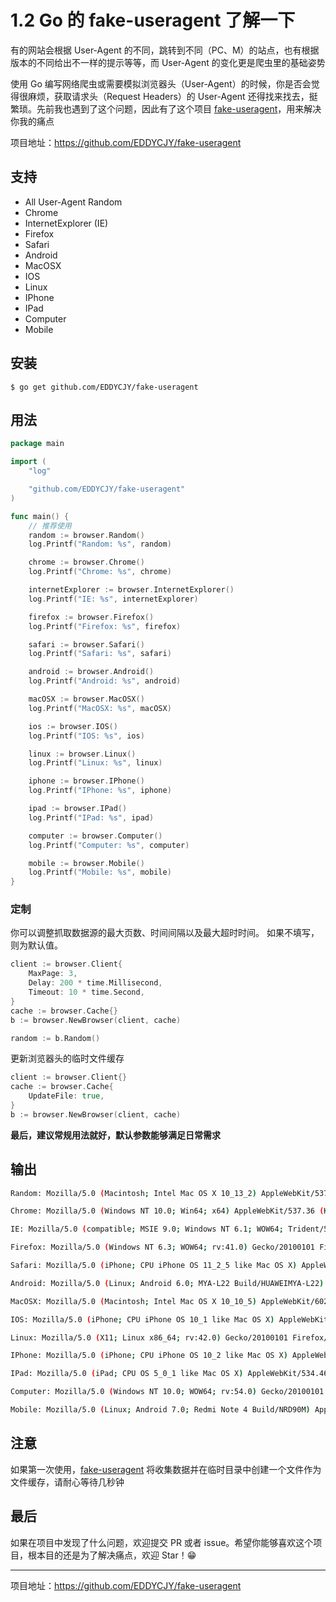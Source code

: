 # 1.2 Go 的 fake-useragent 了解一下

有的网站会根据 User-Agent 的不同，跳转到不同（PC、M）的站点，也有根据版本的不同给出不一样的提示等等，而 User-Agent 的变化更是爬虫里的基础姿势

使用 Go 编写网络爬虫或需要模拟浏览器头（User-Agent）的时候，你是否会觉得很麻烦，获取请求头（Request Headers）的 User-Agent 还得找来找去，挺繁琐。先前我也遇到了这个问题，因此有了这个项目 [fake-useragent](https://github.com/EDDYCJY/fake-useragent)，用来解决你我的痛点

项目地址：https://github.com/EDDYCJY/fake-useragent

## 支持

- All User-Agent Random
- Chrome
- InternetExplorer (IE)
- Firefox
- Safari
- Android
- MacOSX
- IOS
- Linux
- IPhone
- IPad
- Computer
- Mobile

## 安装

```
$ go get github.com/EDDYCJY/fake-useragent
```

## 用法

```go
package main

import (
	"log"

	"github.com/EDDYCJY/fake-useragent"
)

func main() {
	// 推荐使用
	random := browser.Random()
	log.Printf("Random: %s", random)

	chrome := browser.Chrome()
	log.Printf("Chrome: %s", chrome)

	internetExplorer := browser.InternetExplorer()
	log.Printf("IE: %s", internetExplorer)

	firefox := browser.Firefox()
	log.Printf("Firefox: %s", firefox)

	safari := browser.Safari()
	log.Printf("Safari: %s", safari)

	android := browser.Android()
	log.Printf("Android: %s", android)

	macOSX := browser.MacOSX()
	log.Printf("MacOSX: %s", macOSX)

	ios := browser.IOS()
	log.Printf("IOS: %s", ios)

	linux := browser.Linux()
	log.Printf("Linux: %s", linux)

	iphone := browser.IPhone()
	log.Printf("IPhone: %s", iphone)

	ipad := browser.IPad()
	log.Printf("IPad: %s", ipad)

	computer := browser.Computer()
	log.Printf("Computer: %s", computer)

	mobile := browser.Mobile()
	log.Printf("Mobile: %s", mobile)
}
```

### 定制

你可以调整抓取数据源的最大页数、时间间隔以及最大超时时间。 如果不填写，则为默认值。

```go
client := browser.Client{
	MaxPage: 3,
	Delay: 200 * time.Millisecond,
	Timeout: 10 * time.Second,
}
cache := browser.Cache{}
b := browser.NewBrowser(client, cache)

random := b.Random()
```

更新浏览器头的临时文件缓存

```go
client := browser.Client{}
cache := browser.Cache{
	UpdateFile: true,
}
b := browser.NewBrowser(client, cache)
```

**最后，建议常规用法就好，默认参数能够满足日常需求**

## 输出

```sh
Random: Mozilla/5.0 (Macintosh; Intel Mac OS X 10_13_2) AppleWebKit/537.36 (KHTML, like Gecko) Chrome/63.0.3239.132 Safari/537.36

Chrome: Mozilla/5.0 (Windows NT 10.0; Win64; x64) AppleWebKit/537.36 (KHTML, like Gecko) Chrome/60.0.3112.113 Safari/537.36

IE: Mozilla/5.0 (compatible; MSIE 9.0; Windows NT 6.1; WOW64; Trident/5.0)

Firefox: Mozilla/5.0 (Windows NT 6.3; WOW64; rv:41.0) Gecko/20100101 Firefox/41.0

Safari: Mozilla/5.0 (iPhone; CPU iPhone OS 11_2_5 like Mac OS X) AppleWebKit/604.5.6 (KHTML, like Gecko) Version/11.0 Mobile/15D60 Safari/604.1

Android: Mozilla/5.0 (Linux; Android 6.0; MYA-L22 Build/HUAWEIMYA-L22) AppleWebKit/537.36 (KHTML, like Gecko) Chrome/62.0.3202.84 Mobile Safari/537.36

MacOSX: Mozilla/5.0 (Macintosh; Intel Mac OS X 10_10_5) AppleWebKit/602.2.14 (KHTML, like Gecko) Version/10.0.1 Safari/602.2.14

IOS: Mozilla/5.0 (iPhone; CPU iPhone OS 10_1 like Mac OS X) AppleWebKit/602.2.14 (KHTML, like Gecko) Version/10.0 Mobile/14B72 Safari/602.1

Linux: Mozilla/5.0 (X11; Linux x86_64; rv:42.0) Gecko/20100101 Firefox/42.0

IPhone: Mozilla/5.0 (iPhone; CPU iPhone OS 10_2 like Mac OS X) AppleWebKit/602.3.12 (KHTML, like Gecko) Version/10.0 Mobile/14C92 Safari/602.1

IPad: Mozilla/5.0 (iPad; CPU OS 5_0_1 like Mac OS X) AppleWebKit/534.46 (KHTML, like Gecko) Version/5.1 Mobile/9A405 Safari/7534.48.3

Computer: Mozilla/5.0 (Windows NT 10.0; WOW64; rv:54.0) Gecko/20100101 Firefox/54.0

Mobile: Mozilla/5.0 (Linux; Android 7.0; Redmi Note 4 Build/NRD90M) AppleWebKit/537.36 (KHTML, like Gecko) Chrome/63.0.3239.111 Mobile Safari/537.36
```

## 注意

如果第一次使用，[fake-useragent](https://github.com/EDDYCJY/fake-useragent) 将收集数据并在临时目录中创建一个文件作为文件缓存，请耐心等待几秒钟

## 最后

如果在项目中发现了什么问题，欢迎提交 PR 或者 issue。希望你能够喜欢这个项目，根本目的还是为了解决痛点，欢迎 Star！😁

---

项目地址：https://github.com/EDDYCJY/fake-useragent
